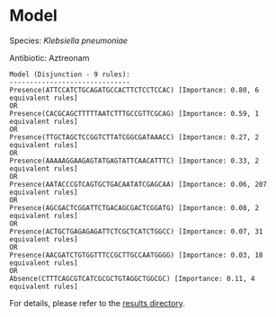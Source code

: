 
# Model

Species: *Klebsiella pneumoniae*

Antibiotic: Aztreonam

```
Model (Disjunction - 9 rules):
------------------------------
Presence(ATTCCATCTGCAGATGCCACTTCTCCTCCAC) [Importance: 0.80, 6 equivalent rules]
OR
Presence(CACGCAGCTTTTTAATCTTTGCCGTTCGCAG) [Importance: 0.59, 1 equivalent rules]
OR
Presence(TTGCTAGCTCCGGTCTTATCGGCGATAAACC) [Importance: 0.27, 2 equivalent rules]
OR
Presence(AAAAAGGAAGAGTATGAGTATTCAACATTTC) [Importance: 0.33, 2 equivalent rules]
OR
Presence(AATACCCGTCAGTGCTGACAATATCGAGCAA) [Importance: 0.06, 207 equivalent rules]
OR
Presence(AGCGACTCGGATTCTGACAGCGACTCGGATG) [Importance: 0.08, 2 equivalent rules]
OR
Presence(ACTGCTGAGAGAGATTCTCGCTCATCTGGCC) [Importance: 0.07, 31 equivalent rules]
OR
Presence(AACGATCTGTGGTTTCCGCTTGCCAATGGGG) [Importance: 0.03, 18 equivalent rules]
OR
Absence(CTTTCAGCGTCATCGCGCTGTAGGCTGGCGC) [Importance: 0.11, 4 equivalent rules]

```

For details, please refer to the [results directory](../../../../../results/scm_b/klebsiella%20pneumoniae/aztreonam/repeat_7/).

